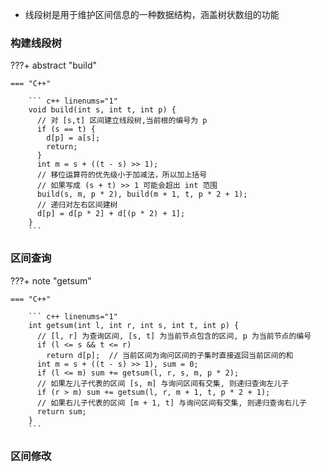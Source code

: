 * 线段树是用于维护区间信息的一种数据结构，涵盖树状数组的功能
### 构建线段树
???+ abstract "build"
   
    === "C++"

        ``` c++ linenums="1"
        void build(int s, int t, int p) {
          // 对 [s,t] 区间建立线段树,当前根的编号为 p
          if (s == t) {
            d[p] = a[s];
            return;
          }
          int m = s + ((t - s) >> 1);
          // 移位运算符的优先级小于加减法，所以加上括号
          // 如果写成 (s + t) >> 1 可能会超出 int 范围
          build(s, m, p * 2), build(m + 1, t, p * 2 + 1);
          // 递归对左右区间建树
          d[p] = d[p * 2] + d[(p * 2) + 1];
        }
        ```

### 区间查询
???+ note "getsum"
   
    === "C++"

        ``` c++ linenums="1"
        int getsum(int l, int r, int s, int t, int p) {
          // [l, r] 为查询区间, [s, t] 为当前节点包含的区间, p 为当前节点的编号
          if (l <= s && t <= r)
            return d[p];  // 当前区间为询问区间的子集时直接返回当前区间的和
          int m = s + ((t - s) >> 1), sum = 0;
          if (l <= m) sum += getsum(l, r, s, m, p * 2);
          // 如果左儿子代表的区间 [s, m] 与询问区间有交集, 则递归查询左儿子
          if (r > m) sum += getsum(l, r, m + 1, t, p * 2 + 1);
          // 如果右儿子代表的区间 [m + 1, t] 与询问区间有交集, 则递归查询右儿子
          return sum;
        }
        ```

### 区间修改